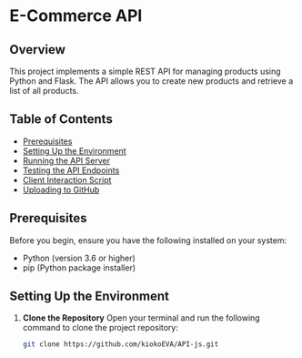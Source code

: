 # E-Commerce API

## Overview
This project implements a simple REST API for managing products using Python and Flask. The API allows you to create new products and retrieve a list of all products.

## Table of Contents
- [Prerequisites](#prerequisites)
- [Setting Up the Environment](#setting-up-the-environment)
- [Running the API Server](#running-the-api-server)
- [Testing the API Endpoints](#testing-the-api-endpoints)
- [Client Interaction Script](#client-interaction-script)
- [Uploading to GitHub](#uploading-to-github)

## Prerequisites
Before you begin, ensure you have the following installed on your system:
- Python (version 3.6 or higher)
- pip (Python package installer)

## Setting Up the Environment

1. **Clone the Repository**
   Open your terminal and run the following command to clone the project repository:

   ```bash
   git clone https://github.com/kiokoEVA/API-js.git

   
